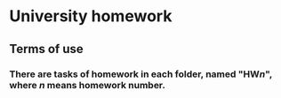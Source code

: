 # University homework
## Terms of use
### There are tasks of homework in each folder, named "HW*n*", where *n* means homework number.

